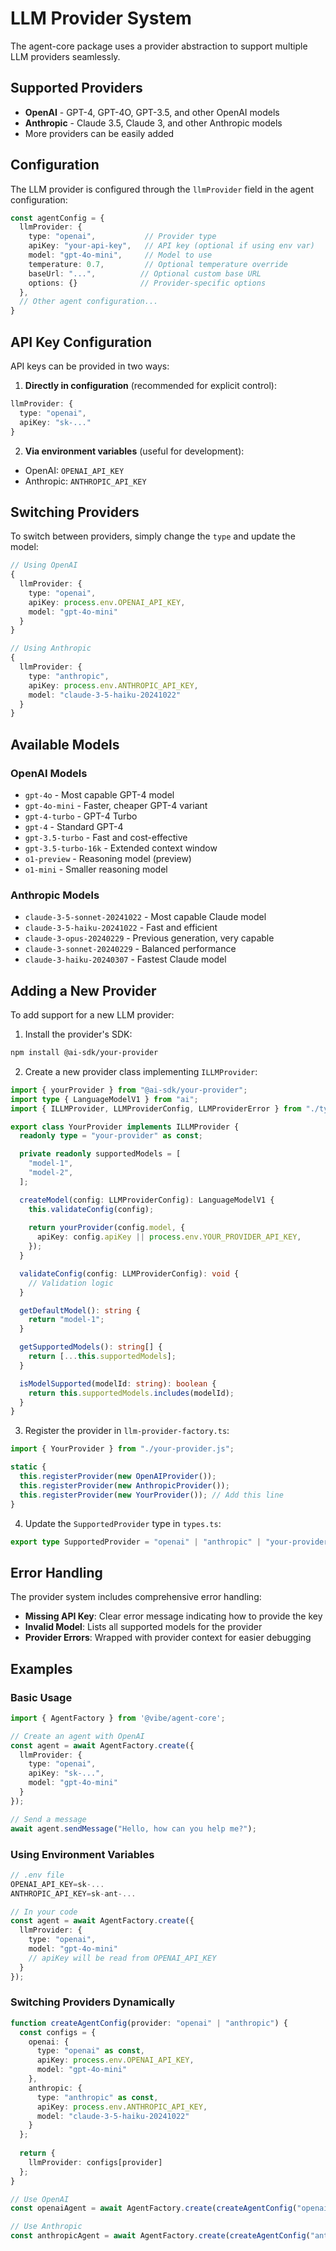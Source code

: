 # LLM Provider System

The agent-core package uses a provider abstraction to support multiple LLM providers seamlessly.

## Supported Providers

- **OpenAI** - GPT-4, GPT-4O, GPT-3.5, and other OpenAI models
- **Anthropic** - Claude 3.5, Claude 3, and other Anthropic models
- More providers can be easily added

## Configuration

The LLM provider is configured through the `llmProvider` field in the agent configuration:

```typescript
const agentConfig = {
  llmProvider: {
    type: "openai",           // Provider type
    apiKey: "your-api-key",   // API key (optional if using env var)
    model: "gpt-4o-mini",     // Model to use
    temperature: 0.7,         // Optional temperature override
    baseUrl: "...",          // Optional custom base URL
    options: {}              // Provider-specific options
  },
  // Other agent configuration...
}
```

## API Key Configuration

API keys can be provided in two ways:

1. **Directly in configuration** (recommended for explicit control):
```typescript
llmProvider: {
  type: "openai",
  apiKey: "sk-..."
}
```

2. **Via environment variables** (useful for development):
- OpenAI: `OPENAI_API_KEY`
- Anthropic: `ANTHROPIC_API_KEY`

## Switching Providers

To switch between providers, simply change the `type` and update the model:

```typescript
// Using OpenAI
{
  llmProvider: {
    type: "openai",
    apiKey: process.env.OPENAI_API_KEY,
    model: "gpt-4o-mini"
  }
}

// Using Anthropic
{
  llmProvider: {
    type: "anthropic",
    apiKey: process.env.ANTHROPIC_API_KEY,
    model: "claude-3-5-haiku-20241022"
  }
}
```

## Available Models

### OpenAI Models
- `gpt-4o` - Most capable GPT-4 model
- `gpt-4o-mini` - Faster, cheaper GPT-4 variant
- `gpt-4-turbo` - GPT-4 Turbo
- `gpt-4` - Standard GPT-4
- `gpt-3.5-turbo` - Fast and cost-effective
- `gpt-3.5-turbo-16k` - Extended context window
- `o1-preview` - Reasoning model (preview)
- `o1-mini` - Smaller reasoning model

### Anthropic Models
- `claude-3-5-sonnet-20241022` - Most capable Claude model
- `claude-3-5-haiku-20241022` - Fast and efficient
- `claude-3-opus-20240229` - Previous generation, very capable
- `claude-3-sonnet-20240229` - Balanced performance
- `claude-3-haiku-20240307` - Fastest Claude model

## Adding a New Provider

To add support for a new LLM provider:

1. Install the provider's SDK:
```bash
npm install @ai-sdk/your-provider
```

2. Create a new provider class implementing `ILLMProvider`:

```typescript
import { yourProvider } from "@ai-sdk/your-provider";
import type { LanguageModelV1 } from "ai";
import { ILLMProvider, LLMProviderConfig, LLMProviderError } from "./types.js";

export class YourProvider implements ILLMProvider {
  readonly type = "your-provider" as const;

  private readonly supportedModels = [
    "model-1",
    "model-2",
  ];

  createModel(config: LLMProviderConfig): LanguageModelV1 {
    this.validateConfig(config);
    
    return yourProvider(config.model, {
      apiKey: config.apiKey || process.env.YOUR_PROVIDER_API_KEY,
    });
  }

  validateConfig(config: LLMProviderConfig): void {
    // Validation logic
  }

  getDefaultModel(): string {
    return "model-1";
  }

  getSupportedModels(): string[] {
    return [...this.supportedModels];
  }

  isModelSupported(modelId: string): boolean {
    return this.supportedModels.includes(modelId);
  }
}
```

3. Register the provider in `llm-provider-factory.ts`:

```typescript
import { YourProvider } from "./your-provider.js";

static {
  this.registerProvider(new OpenAIProvider());
  this.registerProvider(new AnthropicProvider());
  this.registerProvider(new YourProvider()); // Add this line
}
```

4. Update the `SupportedProvider` type in `types.ts`:

```typescript
export type SupportedProvider = "openai" | "anthropic" | "your-provider" | "custom";
```

## Error Handling

The provider system includes comprehensive error handling:

- **Missing API Key**: Clear error message indicating how to provide the key
- **Invalid Model**: Lists all supported models for the provider
- **Provider Errors**: Wrapped with provider context for easier debugging

## Examples

### Basic Usage

```typescript
import { AgentFactory } from '@vibe/agent-core';

// Create an agent with OpenAI
const agent = await AgentFactory.create({
  llmProvider: {
    type: "openai",
    apiKey: "sk-...",
    model: "gpt-4o-mini"
  }
});

// Send a message
await agent.sendMessage("Hello, how can you help me?");
```

### Using Environment Variables

```typescript
// .env file
OPENAI_API_KEY=sk-...
ANTHROPIC_API_KEY=sk-ant-...

// In your code
const agent = await AgentFactory.create({
  llmProvider: {
    type: "openai",
    model: "gpt-4o-mini"
    // apiKey will be read from OPENAI_API_KEY
  }
});
```

### Switching Providers Dynamically

```typescript
function createAgentConfig(provider: "openai" | "anthropic") {
  const configs = {
    openai: {
      type: "openai" as const,
      apiKey: process.env.OPENAI_API_KEY,
      model: "gpt-4o-mini"
    },
    anthropic: {
      type: "anthropic" as const,
      apiKey: process.env.ANTHROPIC_API_KEY,
      model: "claude-3-5-haiku-20241022"
    }
  };
  
  return {
    llmProvider: configs[provider]
  };
}

// Use OpenAI
const openaiAgent = await AgentFactory.create(createAgentConfig("openai"));

// Use Anthropic
const anthropicAgent = await AgentFactory.create(createAgentConfig("anthropic"));
```